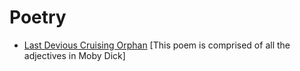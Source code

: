 # Poetry

* [Last Devious Cruising Orphan](https://github.com/rubinsztajn/blob/master/last-devious-cruising-orphan)
   [This poem is comprised of all the adjectives in Moby Dick]
  
  
